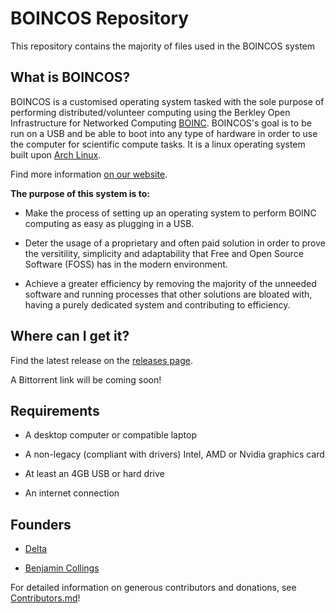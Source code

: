 # BOINCOS Repository

This repository contains the majority of files used in the BOINCOS system

## What is BOINCOS?

BOINCOS is a customised operating system tasked with the sole purpose of performing distributed/volunteer computing using the Berkley Open Infrastructure for Networked Computing [BOINC](https://boinc.berkeley.edu). BOINCOS's goal is to be run on a USB and be able to boot into any type of hardware in order to use the computer for scientific compute tasks. It is a linux operating system built upon [Arch Linux](https://www.archlinux.org).

Find more information [on our website](https://delta1512.github.io/BOINCOS/).

**The purpose of this system is to:**

- Make the process of setting up an operating system to perform BOINC computing as easy as plugging in a USB.

- Deter the usage of a proprietary and often paid solution in order to prove the versitility, simplicity and adaptability that Free and Open Source Software (FOSS) has in the modern environment.

- Achieve a greater efficiency by removing the majority of the unneeded software and running processes that other solutions are bloated with, having a purely dedicated system and contributing to efficiency.

## Where can I get it?

Find the latest release on the [releases page](https://github.com/delta1512/BOINCOS/releases).

A Bittorrent link will be coming soon!

## Requirements

- A desktop computer or compatible laptop 

- A non-legacy (compliant with drivers) Intel, AMD or Nvidia graphics card

- At least an 4GB USB or hard drive

- An internet connection

## Founders

- [Delta](https://github.com/delta1512)

- [Benjamin Collings](https://github.com/Aurailus)

For detailed information on generous contributors and donations, see [Contributors.md](./Contributors.md)!
